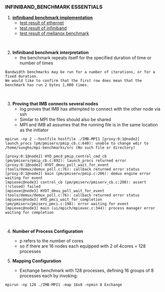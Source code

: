 ### INFINIBAND_BENCHMARK ESSENTIALS

1. **[infiniband benchmark implementation](INFINIBAND/imb_benchmark.md)**
   - [test result of ethernet](INFINIBAND/results/imb_result_ethernet)
   - [test result of infiniband](INFINIBAND/results/imb_result_infiniband)
   - [test result of mellanox benchmark](INFINIBAND/results/mellanox_infini_test)

<br>

2. **Infiniband benchmark interpretation**
    - the benchmark repeats itself for the specified duration of time or number of times
```
Bandwidth benchmarks may be run for a number of iterations, or for a fixed duration.
We would like to confirm that the first row does mean that the benchmark has run 2 bytes 1,000 times.
```  

<br>

3. **Proving that IMB connects several nodes**
    - log proves that IMB has attempted to connect with the other node via ssh
    - Similar to MPI the files should also be shared
    - MPI and IMB all assumes that the running file is in the same location as the initiator
```
mpirun -np 2 --hostfile hostfile ./IMB-MPI1 [proxy:0:1@node2] launch_procs (pm/pmiserv/pmip_cb.c:640): unable to change wdir to /home/sungho/mpi-benchmarks/src (No such file or directory)

[proxy:0:1@node2] HYD_pmcd_pmip_control_cmd_cb (pm/pmiserv/pmip_cb.c:892): launch_procs returned error                          
[proxy:0:1@node2] HYDT_dmxu_poll_wait_for_event (tools/demux/demux_poll.c:76): callback returned error status                   
[proxy:0:1@node2] main (pm/pmiserv/pmip.c:206): demux engine error waiting for event            
[mpiexec@node3] control_cb (pm/pmiserv/pmiserv_cb.c:200): assert (!closed) failed               
[mpiexec@node3] HYDT_dmxu_poll_wait_for_event (tools/demux/demux_poll.c:76): callback returned error status                     
[mpiexec@node3] HYD_pmci_wait_for_completion (pm/pmiserv/pmiserv_pmci.c:198): error waiting for event                           
[mpiexec@node3] main (ui/mpich/mpiexec.c:344): process manager error waiting for completion
```

<br>

4. **Number of Process Configuration**  
    - p refers to the number of cores
    - so if there are 16 nodes each equipped with 2 of 4cores  = 128 processes

5. **Mapping Configuration**
    -  Exchange benchmark with 128 processes, defining 16 groups of 8 processes each by invoking:
```
mpirun -np 128 ./IMB-MPI1 -map 16x8 -npmin 8 Exchange
```

